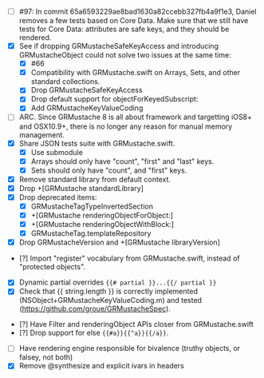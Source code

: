 - [ ] #97: In commit 65a6593229ae8bad1630a82ccebb327fb4a9f1e3, Daniel removes a few tests based on Core Data. Make sure that we still have tests for Core Data: attributes are safe keys, and they should be rendered.
- [X] See if dropping GRMustacheSafeKeyAccess and introducing GRMustacheObject could not solve two issues at the same time:
    - [X] #66
    - [X] Compatibility with GRMustache.swift on Arrays, Sets, and other standard collections.
    - [X] Drop GRMustacheSafeKeyAccess
    - [X] Drop default support for objectForKeyedSubscript:
    - [X] Add GRMustacheKeyValueCoding
- [ ] ARC. Since GRMustache 8 is all about framework and targetting iOS8+ and OSX10.9+, there is no longer any reason for manual memory management.
- [X] Share JSON tests suite with GRMustache.swift.
    - [X] Use submodule
    - [X] Arrays should only have "count", "first" and "last" keys.
    - [X] Sets should only have "count", and "first" keys.
- [X] Remove standard library from default context.
- [X] Drop +[GRMustache standardLibrary]
- [X] Drop deprecated items:
    - [X] GRMustacheTagTypeInvertedSection
    - [X] +[GRMustache renderingObjectForObject:]
    - [X] +[GRMustache renderingObjectWithBlock:]
    - [X] GRMustacheTag.templateRepository
- [X] Drop GRMustacheVersion and +[GRMustache libraryVersion]
- [?] Import "register" vocabulary from GRMustache.swift, instead of "protected objects".
- [X] Dynamic partial overrides `{{# partial }}...{{/ partial }}`
- [X] Check that {{ string.length }} is correctly implemented (NSObject+GRMustacheKeyValueCoding.m) and tested (https://github.com/groue/GRMustacheSpec).
- [?] Have Filter and renderingObject APIs closer from GRMustache.swift
- [?] Drop support for else `{{#a}}{{^a}}{{/a}}`.
- [ ] Have rendering engine responsible for bivalence (truthy objects, or falsey, not both)
- [X] Remove @synthesize and explicit ivars in headers
